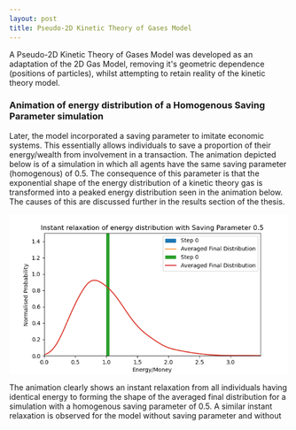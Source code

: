 ```yaml
---
layout: post
title: Pseudo-2D Kinetic Theory of Gases Model
---
```


A Pseudo-2D Kinetic Theory of Gases Model was developed as an adaptation of the 2D Gas Model, removing it's geometric dependence (positions of particles), whilst attempting to retain reality of the kinetic theory model. 

### Animation of energy distribution of a Homogenous Saving Parameter simulation
Later, the model incorporated a saving parameter to imitate economic systems. This essentially allows individuals to save a proportion of their energy/wealth from involvement in a transaction. The animation depicted below is of a simulation in which all agents have the same saving parameter (homogenous) of 0.5. The consequence of this parameter is that the exponential shape of the energy distribution of a kinetic theory gas is transformed into a peaked energy distribution seen in the animation below. The causes of this are discussed further in the results section of the thesis.

<img src="/P2D_hist_animation.gif" alt="GIF showing instant relaxation of energy distribution for Pseudo 2D Gas model">

The animation clearly shows an instant relaxation from all individuals having identical energy to forming the shape of the averaged final distribution for a simulation with a homogenous saving parameter of 0.5. A similar instant relaxation is observed for the model without saving parameter and without 